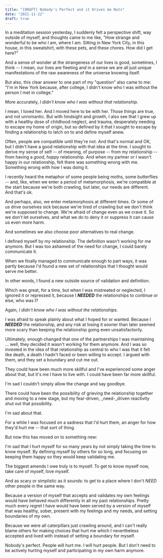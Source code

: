 ```yaml
---
title: "[DRAFT] Nobody's Perfect and it Drives me Nuts"
date: "2021-11-22"
draft: true
---
```


In a meditation session yesterday, I suddenly felt a perspective shift, way outside of myself, and thoughts came to me like, "How strange and wonderful to be who I am, where I am. Sitting in New York City, in this house, in this sweatshirt, with these pets, and these chores. How did I get here?"

And a sense of wonder at the strangeness of our lives is good, sometimes, I think -- I mean, our lives are fleeting and in a sense we are all just unique manifestations of the raw awareness of the universe knowing itself.

But also, this clear answer to one part of my "question" also came to me: "I'm in New York because, after college, I didn't know who I was without the person I met in college."

More accurately, _I didn't know who I was without that relationship._

I mean, I loved her. And I moved here to be with her. Those things are true, and not unromantic. But with hindsight and growth, I also see that I grew up with a healthy dose of childhood neglect, and trauma, desperately needing to escape my home of origin, but so defined by it that I sought to escape by finding a relationship to latch on to and define myself anew.

Often, people are compatible until they're not. And that's normal and OK, but I didn't have a good relationship with that idea at the time. I sought to derive my sense of self -- of meaning, of purpose -- from my relationship -- from having a _good, happy_ relationship. And when my partner or I wasn't happy in our relationship, felt there was something wrong with me. Something wrong with how I was doing it.

I recently heard the metaphor of some people being moths, some butterflies -- and, like, when we enter a period of metamorphosis, we're compatible at the start because we're both crawling, but later, our needs are different. And that's ok.

And perhaps, also, we enter metamorphosis at different times. Or some of us drive ourselves sick because we're tired of crawling but we don't think we're supposed to change. We're afraid of change even as we crave it. So we don't let ourselves, and what we do to deny it or suppress it can cause us even more harm.

And sometimes we also choose poor alternatives to real change.

I defined myself by my relationship. The definition wasn't working for me anymore. But I was too ashamed of the need for change, I could barely communicate it.

When we finally managed to communicate enough to part ways, it was partly because I'd found a new set of relationships that I thought would serve me better.

In other words, I found a new outside source of validation and definition.

Which was great, for a time, but when I was mistreated or neglected, I ignored it or repressed it, because I **_NEEDED_** the relationships to continue or else, who was I?

Again, _I didn't know who I was without the relationships._

I was afraid to speak plainly about what I hoped for or wanted. Because I _**NEEDED**_ the relationship, and any risk at losing it sooner than later seemed more scary than keeping the relationship going even unsatisfactorily.

Ultimately, enough changed that one of the partnerships I was maintaining ... well, they decided it wasn't working for them anymore. And I was so invested in the idea of that relationship as central to who I was that it felt like death, a death I hadn't faced or been willing to accept. I argued with them, and they set a boundary and cut me out.

They could have been much more skillful and I've experienced some anger about that, but it's me I have to live with. I could have been far more skillful.

I'm sad I couldn't simply allow the change and say goodbye.

There could have been the possibility of grieving the relationship together and moving to a new stage, but my fear-driven, _need-_driven reactivity shut out that possibility.

I'm sad about that.

For a while I was focused on a sadness that I'd hurt them, an anger for how they'd hurt me -- that sort of thing.

But now this has moved on to something new:

I'm sad that I hurt myself for so many years by not simply taking the time to know myself. By defining myself by others for so long, and focusing on keeping them happy so they would keep validating me.

The biggest amends I owe truly is to myself. To get to know myself now, take care of myself, love myself.

And as scary or simplistic as it sounds: to get to a place where I don't _NEED_ other people in the same way.

Because a version of myself that accepts and validates my own feelings would have behaved much differently in all my past relationships. Pretty much every regret I have would have been served by a version of myself that was healthy, sober, present with my feelings and my needs, and setting boundaries of my own.

Because we were all caterpillars just crawling around, and I can't really blame others for making choices that hurt me which I nevertheless accepted and lived with instead of setting a boundary for myself.

Nobody's perfect. People will hurt me. I will hurt people. But I don't need to be actively hurting myself and participating in my own harm anymore.
